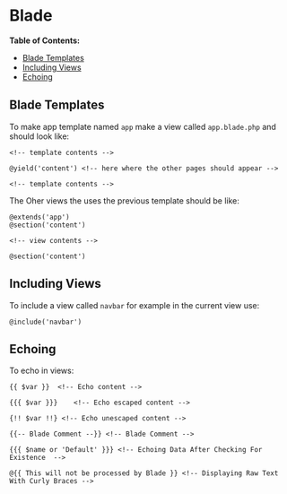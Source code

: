 # Blade

**Table of Contents:**
* [Blade Templates](#blade-templates)
* [Including Views](#including-views)
* [Echoing](#echoing)


## Blade Templates

To make app template named `app` make a view called `app.blade.php` and should look like:

```blade
<!-- template contents -->

@yield('content') <!-- here where the other pages should appear -->

<!-- template contents -->
```

The Oher views the uses the previous template should be like:

```blade
@extends('app')
@section('content')

<!-- view contents -->

@section('content')
```

## Including Views

To include a view called `navbar` for example in the current view use:

```blade
@include('navbar')
```

## Echoing

To echo in views:

```blade
{{ $var }}  <!-- Echo content -->

{{{ $var }}}    <!-- Echo escaped content -->

{!! $var !!} <!-- Echo unescaped content -->

{{-- Blade Comment --}} <!-- Blade Comment -->

{{{ $name or 'Default' }}} <!-- Echoing Data After Checking For Existence  -->

@{{ This will not be processed by Blade }} <!-- Displaying Raw Text With Curly Braces -->
```
